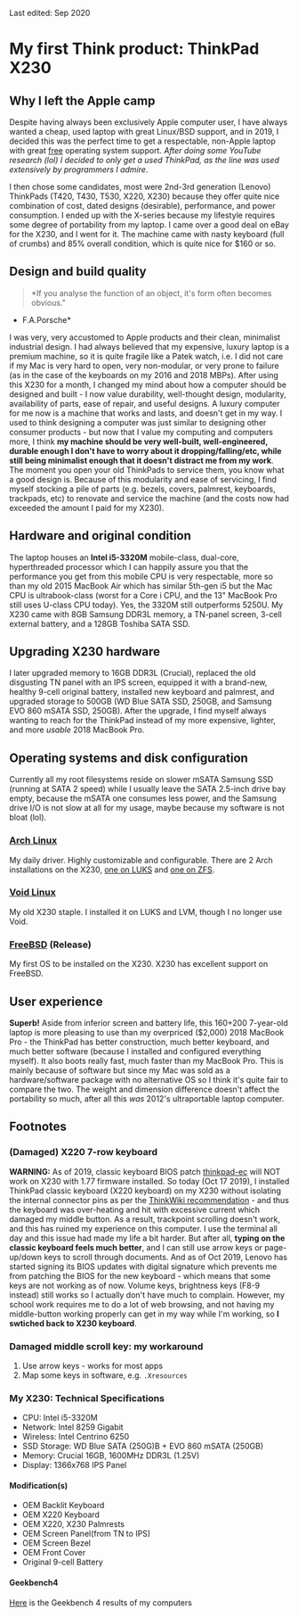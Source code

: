 Last edited: Sep 2020

# My first Think product: ThinkPad X230

## Why I left the Apple camp

Despite having always been exclusively Apple computer user, I have always wanted a cheap, used laptop with great Linux/BSD support, and in 2019, I decided this was the perfect time to get a respectable, non-Apple laptop with great [free](/blog/2019/whyfoss/) operating system support. _After doing some YouTube research (lol) I decided to only get a used ThinkPad, as the line was used extensively by programmers I admire_.

I then chose some candidates, most were 2nd-3rd generation (Lenovo) ThinkPads (T420, T430, T530, X220, X230) because they offer quite nice combination of cost, dated designs (desirable), performance, and power consumption. I ended up with the X-series because my lifestyle requires some degree of portability from my laptop. I came over a good deal on eBay for the X230, and I went for it. The machine came with nasty keyboard (full of crumbs) and 85% overall condition, which is quite nice for $160 or so.

## Design and build quality

> \*If you analyse the function of an object, it's form often becomes obvious."

- F.A.Porsche\*

I was very, very accustomed to Apple products and their clean, minimalist industrial design. I had always believed that my expensive, luxury laptop is a premium machine, so it is quite fragile like a Patek watch, i.e. I did not care if my Mac is very hard to open, very non-modular, or very prone to failure (as in the case of the keyboards on my 2016 and 2018 MBPs). After using this X230 for a month, I changed my mind about how a computer should be designed and built - I now value durability, well-thought design, modularity, availability of parts, ease of repair, and useful designs. A luxury computer for me now is a machine that works and lasts, and doesn't get in my way. I used to think designing a computer was just similar to designing other consumer products - but now that I value my computing and computers more, I think **my machine should be very well-built, well-engineered, durable enough I don't have to worry about it dropping/falling/etc, while still being minimalist enough that it doesn't distract me from my work**. The moment you open your old ThinkPads to service them, you know what a good design is. Because of this modularity and ease of servicing, I find myself stocking a pile of parts (e.g. bezels, covers, palmrest, keyboards, trackpads, etc) to renovate and service the machine (and the costs now had exceeded the amount I paid for my X230).

## Hardware and original condition

The laptop houses an **Intel i5-3320M** mobile-class, dual-core, hyperthreaded processor which I can happily assure you that the performance you get from this mobile CPU is very respectable, more so than my old 2015 MacBook Air which has similar 5th-gen i5 but the Mac CPU is ultrabook-class (worst for a Core i CPU, and the 13" MacBook Pro still uses U-class CPU today). Yes, the 3320M still outperforms 5250U. My X230 came with 8GB Samsung DDR3L memory, a TN-panel screen, 3-cell external battery, and a 128GB Toshiba SATA SSD.

## Upgrading X230 hardware

I later upgraded memory to 16GB DDR3L (Crucial), replaced the old disgusting TN panel with an IPS screen, equipped it with a brand-new, healthy 9-cell original battery, installed new keyboard and palmrest, and upgraded storage to 500GB (WD Blue SATA SSD, 250GB, and Samsung EVO 860 mSATA SSD, 250GB). After the upgrade, I find myself always wanting to reach for the ThinkPad instead of my more expensive, lighter, and more _usable_ 2018 MacBook Pro.

## Operating systems and disk configuration

Currently all my root filesystems reside on slower mSATA Samsung SSD (running at SATA 2 speed) while I usually leave the SATA 2.5-inch drive bay empty, because the mSATA one consumes less power, and the Samsung drive I/O is not slow at all for my usage, maybe because my software is not bloat (lol).

### [Arch Linux](https://en.wikipedia.org/wiki/Linux_distribution)

My daily driver. Highly customizable and configurable. There are 2 Arch installations on the X230, [one on LUKS](https://cheat.artnoi.com/lvm) and [one on ZFS](/blog/zfsarch.html).

### [Void Linux](https://voidlinux.org)

My old X230 staple. I installed it on LUKS and LVM, though I no longer use Void.

### [FreeBSD](https://freebsd.org) (Release)

My first OS to be installed on the X230. X230 has excellent support on FreeBSD.

## User experience

**Superb!** Aside from inferior screen and battery life, this $160+$200 7-year-old laptop is more pleasing to use than my overpriced ($2,000) 2018 MacBook Pro - the ThinkPad has better construction, much better keyboard, and much better software (because I installed and configured everything myself). It also boots really fast, much faster than my MacBook Pro. This is mainly because of software but since my Mac was sold as a hardware/software package with no alternative OS so I think it's quite fair to compare the two. The weight and dimension difference doesn't affect the portability so much, after all this _was_ 2012's ultraportable laptop computer.

## Footnotes

### (Damaged) X220 7-row keyboard

**WARNING:** As of 2019, classic keyboard BIOS patch [thinkpad-ec](https://github.com/hamishcoleman/thinkpad-ec) will NOT work on X230 with 1.77 firmware installed. So today (Oct 17 2019), I installed ThinkPad classic keyboard (X220 keyboard) on my X230 without isolating the internal connector pins as per the [ThinkWiki recommendation](http://www.thinkwiki.org/wiki/Install_Classic_Keyboard_on_xx30_Series_ThinkPads) - and thus the keyboard was over-heating and hit with excessive current which damaged my middle button. As a result, trackpoint scrolling doesn't work, and this has ruined my experience on this computer. I use the terminal all day and this issue had made my life a bit harder. But after all, **typing on the classic keyboard feels much better**, and I can still use arrow keys or page-up/down keys to scroll through documents. And as of Oct 2019, Lenovo has started signing its BIOS updates with digital signature which prevents me from patching the BIOS for the new keyboard - which means that some keys are not working as of now. Volume keys, brightness keys (F8-9 instead) still works so I actually don't have much to complain. However, my school work requires me to do a lot of web browsing, and not having my middle-button working properly can get in my way while I'm working, so **I swtiched back to X230 keyboard**.

### Damaged middle scroll key: my workaround

1.  Use arrow keys - works for most apps
2.  Map some keys in software, e.g. `.Xresources`

### My X230: Technical Specifications

- CPU: Intel i5-3320M
- Network: Intel 8259 Gigabit
- Wireless: Intel Centrino 6250
- SSD Storage: WD Blue SATA (250G)B + EVO 860 mSATA (250GB)
- Memory: Crucial 16GB, 1600MHz DDR3L (1.25V)
- Display: 1366x768 IPS Panel

#### Modification(s)

- OEM Backlit Keyboard
- OEM X220 Keyboard
- OEM X220, X230 Palmrests
- OEM Screen Panel(from TN to IPS)
- OEM Screen Bezel
- OEM Front Cover
- Original 9-cell Battery

#### Geekbench4

[Here](https://browser.geekbench.com/user/artnoi) is the Geekbench 4 results of my computers

